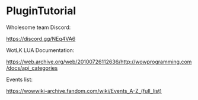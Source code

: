 # PluginTutorial

Wholesome team Discord:

https://discord.gg/NEq4VA6

WotLK LUA Documentation:

https://web.archive.org/web/20100726112636/http://wowprogramming.com/docs/api_categories

Events list:

https://wowwiki-archive.fandom.com/wiki/Events_A-Z_(full_list)
